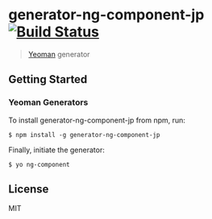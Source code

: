# generator-ng-component-jp [![Build Status](https://secure.travis-ci.org/jimobrien/generator-ng-component-jp.png?branch=master)](https://travis-ci.org/DaftMonk/generator-ng-component-jp)

> [Yeoman](http://yeoman.io) generator


## Getting Started

### Yeoman Generators

To install generator-ng-component-jp from npm, run:

```
$ npm install -g generator-ng-component-jp
```

Finally, initiate the generator:

```
$ yo ng-component
```
## License

MIT
